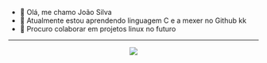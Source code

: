 - 👋 Olá, me chamo João Silva
- 🌱 Atualmente estou aprendendo linguagem C e a mexer no Github kk
- 💞️ Procuro colaborar em projetos linux no futuro
<hr>
<p align="center">
  <a href="https://skillicons.dev">
    <img src="https://skillicons.dev/icons?i=c" />
  </a>
</p>

<!---
joaov-rsilva/joaov-rsilva is a ✨ special ✨ repository because its `README.md` (this file) appears on your GitHub profile.
You can click the Preview link to take a look at your changes.
--->

